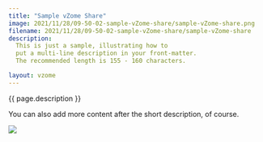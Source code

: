 ```yaml
---
title: "Sample vZome Share"
image: 2021/11/28/09-50-02-sample-vZome-share/sample-vZome-share.png
filename: 2021/11/28/09-50-02-sample-vZome-share/sample-vZome-share
description:
  This is just a sample, illustrating how to
  put a multi-line description in your front-matter.
  The recommended length is 155 - 160 characters.

layout: vzome
---
```


{{ page.description }}

You can also add more content after the short description, of course.

<vzome-viewer src="{{ site.github.url }}/{{ page.filename }}.vZome" style="width: 100%; height: 70vh;">
  <img src="{{ site.github.url }}/{{ page.filename }}.png"/>
</vzome-viewer>
